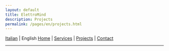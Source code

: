 ```yaml
---
layout: default
title: ElettroMind
description: Projects
permalink: /pages/en/projects.html
---
```


[Italian](/pages/it/progetti.html) | English
[Home](/pages/en/index.html) | [Services](/pages/en/services.html) | [Projects](/pages/en/projects.html) | [Contact](/pages/en/contacts.html)

***
